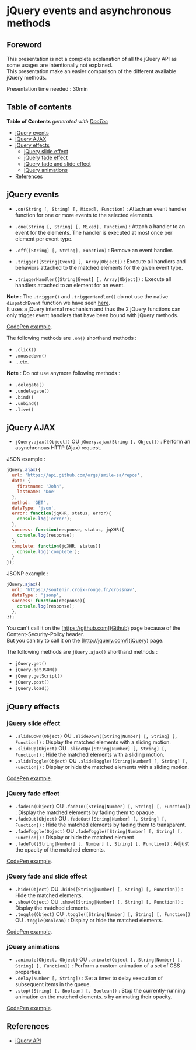 # jQuery events and asynchronous methods

## Foreword

This presentation is not a complete explanation of all the jQuery API as some usages are intentionally not explaned.  
This presentation make an easier comparison of the different available jQuery methods.

Presentation time needed : 30min

## Table of contents

<!-- START doctoc generated TOC please keep comment here to allow auto update -->
<!-- DON'T EDIT THIS SECTION, INSTEAD RE-RUN doctoc TO UPDATE -->
**Table of Contents**  *generated with [DocToc](https://github.com/thlorenz/doctoc)*

- [jQuery events](#jquery-events)
- [jQuery AJAX](#jquery-ajax)
- [jQuery effects](#jquery-effects)
  - [jQuery slide effect](#jquery-slide-effect)
  - [jQuery fade effect](#jquery-fade-effect)
  - [jQuery fade and slide effect](#jquery-fade-and-slide-effect)
  - [jQuery animations](#jquery-animations)
- [References](#references)

<!-- END doctoc generated TOC please keep comment here to allow auto update -->

## jQuery events

* `.on(String [, String] [, Mixed], Function)` : Attach an event handler function for one or more events to the selected elements.
* `.one(String [, String] [, Mixed], Function)` : Attach a handler to an event for the elements. The handler is executed at most once per element per event type.
* `.off([String] [, String], Function)` : Remove an event handler.

* `.trigger([String|Event] [, Array|Object])` : Execute all handlers and behaviors attached to the matched elements for the given event type.
* `.triggerHandler([String|Event] [, Array|Object])` : Execute all handlers attached to an element for an event.

**Note** : The `.trigger()` and `.triggerHandler()` do not use the native `dispatchEvent` function we have seen [here](../01_Bases/03_DOM-and-events.md).  
It uses a jQuery internal mechanism and thus the 2 jQuery functions can only trigger event handlers that have been bound with jQuery methods.

[CodePen example](http://codepen.io/tonai/pen/LVBYyz).

The following methods are `.on()` shorthand methods :
* `.click()`
* `.mousedown()`
* ...etc.

**Note** : Do not use anymore following methods :
* `.delegate()`
* `.undelegate()`
* `.bind()`
* `.unbind()`
* `.live()`

## jQuery AJAX

* `jQuery.ajax([Object])` OU `jQuery.ajax(String [, Object])` : Perform an asynchronous HTTP (Ajax) request.

JSON example :
```JavaScript
jQuery.ajax({
  url: 'https://api.github.com/orgs/smile-sa/repos',
  data: {
    firstname: 'John',
    lastname: 'Doe'
  },
  method: 'GET',
  dataType: 'json',
  error: function(jqXHR, status, error){
    console.log('error');
  },
  success: function(response, status, jqXHR){
    console.log(response);
  },
  complete: function(jqXHR, status){
    console.log('complete');
  }
});
```

JSONP example :
```JavaScript
jQuery.ajax({
  url: 'https://soutenir.croix-rouge.fr/crossnav',
  dataType : 'jsonp',
  success: function(response){
    console.log(response);
  },
});
```
You can't call it on the [https://github.com](Github) page because of the Content-Security-Policy header.  
But you can try to call it on the [http://jquery.com/](jQuery) page.

The following methods are `jQuery.ajax()` shorthand methods :
* `jQuery.get()`
* `jQuery.getJSON()`
* `jQuery.getScript()`
* `jQuery.post()`
* `jQuery.load()`

## jQuery effects

### jQuery slide effect

* `.slideDown(Object)` OU `.slideDown([String|Number] [, String] [, Function])` : Display the matched elements with a sliding motion.
* `.slideUp(Object)` OU `.slideUp([String|Number] [, String] [, Function])` : Hide the matched elements with a sliding motion.
* `.slideToggle(Object)` OU `.slideToggle([String|Number] [, String] [, Function])` : Display or hide the matched elements with a sliding motion.

[CodePen example](http://codepen.io/tonai/pen/KpBwZv).

### jQuery fade effect

* `.fadeIn(Object)` OU `.fadeIn([String|Number] [, String] [, Function])` : Display the matched elements by fading them to opaque.
* `.fadeOut(Object)` OU `.fadeOut([String|Number] [, String] [, Function])` : Hide the matched elements by fading them to transparent.
* `.fadeToggle(Object)` OU `.fadeToggle([String|Number] [, String] [, Function])` : Display or hide the matched element
* `.fadeTo([String|Number] [, Number] [, String] [, Function])` : Adjust the opacity of the matched elements.

[CodePen example](http://codepen.io/tonai/pen/PqBweN).

### jQuery fade and slide effect

* `.hide(Object)` OU `.hide([String|Number] [, String] [, Function])` : Hide the matched elements.
* `.show(Object)` OU `.show([String|Number] [, String] [, Function])` : Display the matched elements.
* `.toggle(Object)` OU `.toggle([String|Number] [, String] [, Function])` OU `.toggle(Boolean)` : Display or hide the matched elements.

[CodePen example](http://codepen.io/tonai/pen/rVraKK).

### jQuery animations

* `.animate(Object, Object)` OU `.animate(Object [, String|Number] [, String] [, Function])` : Perform a custom animation of a set of CSS properties.
* `.delay(Number [, String])` : Set a timer to delay execution of subsequent items in the queue.
* `.stop([String] [, Boolean] [, Boolean])` : Stop the currently-running animation on the matched elements.
s by animating their opacity.

[CodePen example](http://codepen.io/tonai/pen/yNqyxv).

## References

* [jQuery API](http://api.jquery.com/)
